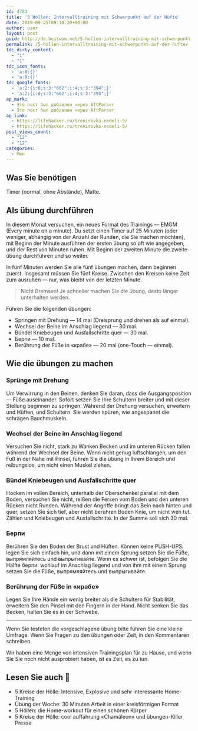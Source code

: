 ```yaml
---
id: 4783
title: '5 Höllen: Intervalltraining mit Schwerpunkt auf der Hüfte'
date: 2019-09-25T09:18:20+00:00
author: user
layout: post
guid: http://de.bestwow.net/5-hollen-intervalltraining-mit-schwerpunkt-auf-der-hufte/
permalink: /5-hollen-intervalltraining-mit-schwerpunkt-auf-der-hufte/
tdc_dirty_content:
  - "1"
  - "1"
tdc_icon_fonts:
  - 'a:0:{}'
  - 'a:0:{}'
tdc_google_fonts:
  - 'a:2:{i:0;s:3:"662";i:4;s:3:"394";}'
  - 'a:2:{i:0;s:3:"662";i:4;s:3:"394";}'
ap_mark:
  - Это пост был добавлен через AftParser
  - Это пост был добавлен через AftParser
ap_link:
  - https://lifehacker.ru/trenirovka-nedeli-5/
  - https://lifehacker.ru/trenirovka-nedeli-5/
post_views_count:
  - "12"
  - "12"
categories:
  - Men
---
```

## Was Sie benötigen

Timer (normal, ohne Abstände), Matte.

## Als übung durchführen

In diesem Monat versuchen, ein neues Format des Trainings — EMOM (Every minute on a minute). Du setzt einen Timer auf 25 Minuten (oder weniger, abhängig von der Anzahl der Runden, die Sie machen möchten), mit Beginn der Minute ausführen der ersten übung so oft wie angegeben, und der Rest von Minuten ruhen. Mit Beginn der zweiten Minute die zweite übung durchführen und so weiter.

In fünf Minuten werden Sie alle fünf übungen machen, dann beginnen zuerst. Insgesamt müssen Sie fünf Kreise. Zwischen den Kreisen keine Zeit zum ausruhen — nur, was bleibt von der letzten Minute.

> Nicht Bremsen! Je schneller machen Sie die übung, desto länger unterhalten werden.

Führen Sie die folgenden übungen:

  * Springen mit Drehung — 14 mal (Dreisprung und drehen als auf einmal).
  * Wechsel der Beine im Anschlag liegend — 30 mal.
  * Bündel Kniebeugen und Ausfallschritte quer — 30 mal.
  * Берпи — 10 mal.
  * Berührung der Füße in «крабе» — 20 mal (one-Touch — einmal).

## Wie die übungen zu machen

### Sprünge mit Drehung

<div>
</div>

Um Verwirrung in den Beinen, denken Sie daran, dass die Ausgangsposition — Füße auseinander. Sofort setzen Sie Ihre Schultern breiter und mit dieser Stellung beginnen zu springen. Während der Drehung versuchen, erweitern und Hüften, und Schultern. Sie werden spüren, wie angespannt die schrägen Bauchmuskeln.

### Wechsel der Beine im Anschlag liegend

<div>
</div>

Versuchen Sie nicht, stark zu Wanken Becken und im unteren Rücken fallen während der Wechsel der Beine. Wenn nicht genug luftschlangen, um den Fuß in der Nähe mit Pinsel, führen Sie die übung in Ihrem Bereich und reibungslos, um nicht einen Muskel ziehen.

### Bündel Kniebeugen und Ausfallschritte quer

<div>
</div>

Hocken im vollen Bereich, unterhalb der Oberschenkel parallel mit dem Boden, versuchen Sie nicht, reißen die Fersen vom Boden und den unteren Rücken nicht Runden. Während der Angriffe bringt das Bein nach hinten und quer, setzen Sie sich tief, aber nicht berühren Boden Knie, um nicht weh tut. Zählen und Kniebeugen und Ausfallschritte. In der Summe soll sich 30 mal.

### Берпи

<div>
</div>

Berühren Sie den Boden der Brust und Hüften. Können keine PUSH-UPS: legen Sie sich einfach hin, und dann mit einem Sprung setzen Sie die Füße, выпрямляйтесь und выпрыгивайте. Wenn es schwer ist, befolgen Sie die Hälfte берпи: wohlauf im Anschlag liegend und von ihm mit einem Sprung setzen Sie die Füße, выпрямляйтесь und выпрыгивайте.  


<div>
</div>

### Berührung der Füße in «крабе»

<div>
</div>

Legen Sie Ihre Hände ein wenig breiter als die Schultern für Stabilität, erweitern Sie den Pinsel mit den Fingern in der Hand. Nicht senken Sie das Becken, halten Sie es in der Schwebe.

* * *

Wenn Sie testeten die vorgeschlagene übung bitte führen Sie eine kleine Umfrage. Wenn Sie Fragen zu den übungen oder Zeit, in den Kommentaren schreiben.

Wir haben eine Menge von intensiven Trainingsplan für zu Hause, und wenn Sie Sie noch nicht ausprobiert haben, ist es Zeit, es zu tun.

<div>
  <h2 class="read-also__title">
    <span>Lesen Sie auch</span> <span>🧐 </span>
  </h2>
  
  <ul class="read-also__list">
    <li>
      5 Kreise der Hölle: Intensive, Explosive und sehr interessante Home-Training
    </li>
    <li>
      Übung der Woche: 30 Minuten Arbeit in einer kreisförmigen Format
    </li>
    <li>
      5 Höllen: die Home-workout für einen schönen Körper
    </li>
    <li>
      5 Kreise der Hölle: cool auffahrung «Chamäleon» und übungen-Killer Presse
    </li>
  </ul>
</div>